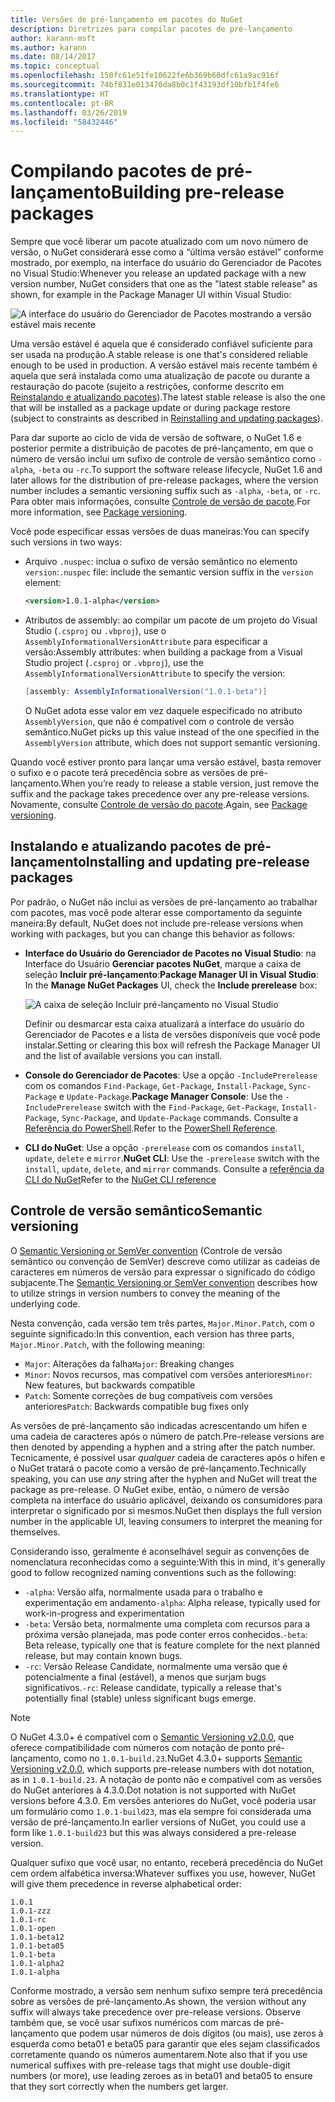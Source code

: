 ```yaml
---
title: Versões de pré-lançamento em pacotes do NuGet
description: Diretrizes para compilar pacotes de pré-lançamento
author: karann-msft
ms.author: karann
ms.date: 08/14/2017
ms.topic: conceptual
ms.openlocfilehash: 150fc61e51fe10622fe6b369b60dfc61a9ac916f
ms.sourcegitcommit: 74bf831e013470da8b0c1f43193df10bfb1f4fe6
ms.translationtype: HT
ms.contentlocale: pt-BR
ms.lasthandoff: 03/26/2019
ms.locfileid: "58432446"
---
```

# <a name="building-pre-release-packages"></a><span data-ttu-id="ea219-103">Compilando pacotes de pré-lançamento</span><span class="sxs-lookup"><span data-stu-id="ea219-103">Building pre-release packages</span></span>

<span data-ttu-id="ea219-104">Sempre que você liberar um pacote atualizado com um novo número de versão, o NuGet considerará esse como a “última versão estável” conforme mostrado, por exemplo, na interface do usuário do Gerenciador de Pacotes no Visual Studio:</span><span class="sxs-lookup"><span data-stu-id="ea219-104">Whenever you release an updated package with a new version number, NuGet considers that one as the "latest stable release" as shown, for example in the Package Manager UI within Visual Studio:</span></span>

![A interface do usuário do Gerenciador de Pacotes mostrando a versão estável mais recente](media/Prerelease_01-LatestStable.png)

<span data-ttu-id="ea219-106">Uma versão estável é aquela que é considerado confiável suficiente para ser usada na produção.</span><span class="sxs-lookup"><span data-stu-id="ea219-106">A stable release is one that's considered reliable enough to be used in production.</span></span> <span data-ttu-id="ea219-107">A versão estável mais recente também é aquela que será instalada como uma atualização de pacote ou durante a restauração do pacote (sujeito a restrições, conforme descrito em [Reinstalando e atualizando pacotes](../consume-packages/reinstalling-and-updating-packages.md)).</span><span class="sxs-lookup"><span data-stu-id="ea219-107">The latest stable release is also the one that will be installed as a package update or during package restore (subject to constraints as described in [Reinstalling and updating packages](../consume-packages/reinstalling-and-updating-packages.md)).</span></span>

<span data-ttu-id="ea219-108">Para dar suporte ao ciclo de vida de versão de software, o NuGet 1.6 e posterior permite a distribuição de pacotes de pré-lançamento, em que o número de versão inclui um sufixo de controle de versão semântico como `-alpha`, `-beta` ou `-rc`.</span><span class="sxs-lookup"><span data-stu-id="ea219-108">To support the software release lifecycle, NuGet 1.6 and later allows for the distribution of pre-release packages, where the version number includes a semantic versioning suffix such as `-alpha`, `-beta`, or `-rc`.</span></span> <span data-ttu-id="ea219-109">Para obter mais informações, consulte [Controle de versão de pacote](../reference/package-versioning.md#pre-release-versions).</span><span class="sxs-lookup"><span data-stu-id="ea219-109">For more information, see [Package versioning](../reference/package-versioning.md#pre-release-versions).</span></span>

<span data-ttu-id="ea219-110">Você pode especificar essas versões de duas maneiras:</span><span class="sxs-lookup"><span data-stu-id="ea219-110">You can specify such versions in two ways:</span></span>

- <span data-ttu-id="ea219-111">Arquivo `.nuspec`: inclua o sufixo de versão semântico no elemento `version`:</span><span class="sxs-lookup"><span data-stu-id="ea219-111">`.nuspec` file: include the semantic version suffix in the `version` element:</span></span>

    ```xml
    <version>1.0.1-alpha</version>
    ```

- <span data-ttu-id="ea219-112">Atributos de assembly: ao compilar um pacote de um projeto do Visual Studio (`.csproj` ou `.vbproj`), use o `AssemblyInformationalVersionAttribute` para especificar a versão:</span><span class="sxs-lookup"><span data-stu-id="ea219-112">Assembly attributes: when building a package from a Visual Studio project (`.csproj` or `.vbproj`), use the `AssemblyInformationalVersionAttribute` to specify the version:</span></span>

    ```cs
    [assembly: AssemblyInformationalVersion("1.0.1-beta")]
    ```

    <span data-ttu-id="ea219-113">O NuGet adota esse valor em vez daquele especificado no atributo `AssemblyVersion`, que não é compatível com o controle de versão semântico.</span><span class="sxs-lookup"><span data-stu-id="ea219-113">NuGet picks up this value instead of the one specified in the `AssemblyVersion` attribute, which does not support semantic versioning.</span></span>

<span data-ttu-id="ea219-114">Quando você estiver pronto para lançar uma versão estável, basta remover o sufixo e o pacote terá precedência sobre as versões de pré-lançamento.</span><span class="sxs-lookup"><span data-stu-id="ea219-114">When you’re ready to release a stable version, just remove the suffix and the package takes precedence over any pre-release versions.</span></span> <span data-ttu-id="ea219-115">Novamente, consulte [Controle de versão do pacote](../reference/package-versioning.md#pre-release-versions).</span><span class="sxs-lookup"><span data-stu-id="ea219-115">Again, see [Package versioning](../reference/package-versioning.md#pre-release-versions).</span></span>

## <a name="installing-and-updating-pre-release-packages"></a><span data-ttu-id="ea219-116">Instalando e atualizando pacotes de pré-lançamento</span><span class="sxs-lookup"><span data-stu-id="ea219-116">Installing and updating pre-release packages</span></span>

<span data-ttu-id="ea219-117">Por padrão, o NuGet não inclui as versões de pré-lançamento ao trabalhar com pacotes, mas você pode alterar esse comportamento da seguinte maneira:</span><span class="sxs-lookup"><span data-stu-id="ea219-117">By default, NuGet does not include pre-release versions when working with packages, but you can change this behavior as follows:</span></span>

- <span data-ttu-id="ea219-118">**Interface do Usuário do Gerenciador de Pacotes no Visual Studio**: na Interface do Usuário **Gerenciar pacotes NuGet**, marque a caixa de seleção **Incluir pré-lançamento**:</span><span class="sxs-lookup"><span data-stu-id="ea219-118">**Package Manager UI in Visual Studio**: In the **Manage NuGet Packages** UI, check the **Include prerelease** box:</span></span>

    ![A caixa de seleção Incluir pré-lançamento no Visual Studio](media/Prerelease_02-CheckPrerelease.png)

    <span data-ttu-id="ea219-120">Definir ou desmarcar esta caixa atualizará a interface do usuário do Gerenciador de Pacotes e a lista de versões disponíveis que você pode instalar.</span><span class="sxs-lookup"><span data-stu-id="ea219-120">Setting or clearing this box will refresh the Package Manager UI and the list of available versions you can install.</span></span>

- <span data-ttu-id="ea219-121">**Console do Gerenciador de Pacotes**: Use a opção `-IncludePrerelease` com os comandos `Find-Package`, `Get-Package`, `Install-Package`, `Sync-Package` e `Update-Package`.</span><span class="sxs-lookup"><span data-stu-id="ea219-121">**Package Manager Console**: Use the `-IncludePrerelease` switch with the `Find-Package`, `Get-Package`, `Install-Package`, `Sync-Package`, and `Update-Package` commands.</span></span> <span data-ttu-id="ea219-122">Consulte a [Referência do PowerShell](../tools/powershell-reference.md).</span><span class="sxs-lookup"><span data-stu-id="ea219-122">Refer to the [PowerShell Reference](../tools/powershell-reference.md).</span></span>

- <span data-ttu-id="ea219-123">**CLI do NuGet**: Use a opção `-prerelease` com os comandos `install`, `update`, `delete` e `mirror`.</span><span class="sxs-lookup"><span data-stu-id="ea219-123">**NuGet CLI**: Use the `-prerelease` switch with the `install`, `update`, `delete`, and `mirror` commands.</span></span> <span data-ttu-id="ea219-124">Consulte a [referência da CLI do NuGet](../tools/nuget-exe-cli-reference.md)</span><span class="sxs-lookup"><span data-stu-id="ea219-124">Refer to the [NuGet CLI reference](../tools/nuget-exe-cli-reference.md)</span></span>

## <a name="semantic-versioning"></a><span data-ttu-id="ea219-125">Controle de versão semântico</span><span class="sxs-lookup"><span data-stu-id="ea219-125">Semantic versioning</span></span>

<span data-ttu-id="ea219-126">O [Semantic Versioning or SemVer convention](http://semver.org/spec/v1.0.0.html) (Controle de versão semântico ou convenção de SemVer) descreve como utilizar as cadeias de caracteres em números de versão para expressar o significado do código subjacente.</span><span class="sxs-lookup"><span data-stu-id="ea219-126">The [Semantic Versioning or SemVer convention](http://semver.org/spec/v1.0.0.html) describes how to utilize strings in version numbers to convey the meaning of the underlying code.</span></span>

<span data-ttu-id="ea219-127">Nesta convenção, cada versão tem três partes, `Major.Minor.Patch`, com o seguinte significado:</span><span class="sxs-lookup"><span data-stu-id="ea219-127">In this convention, each version has three parts, `Major.Minor.Patch`, with the following meaning:</span></span>

- <span data-ttu-id="ea219-128">`Major`: Alterações da falha</span><span class="sxs-lookup"><span data-stu-id="ea219-128">`Major`: Breaking changes</span></span>
- <span data-ttu-id="ea219-129">`Minor`: Novos recursos, mas compatível com versões anteriores</span><span class="sxs-lookup"><span data-stu-id="ea219-129">`Minor`: New features, but backwards compatible</span></span>
- <span data-ttu-id="ea219-130">`Patch`: Somente correções de bug compatíveis com versões anteriores</span><span class="sxs-lookup"><span data-stu-id="ea219-130">`Patch`: Backwards compatible bug fixes only</span></span>

<span data-ttu-id="ea219-131">As versões de pré-lançamento são indicadas acrescentando um hífen e uma cadeia de caracteres após o número de patch.</span><span class="sxs-lookup"><span data-stu-id="ea219-131">Pre-release versions are then denoted by appending a hyphen and a string after the patch number.</span></span> <span data-ttu-id="ea219-132">Tecnicamente, é possível usar *qualquer* cadeia de caracteres após o hífen e o NuGet tratará o pacote como a versão de pré-lançamento.</span><span class="sxs-lookup"><span data-stu-id="ea219-132">Technically speaking, you can use *any* string after the hyphen and NuGet will treat the package as pre-release.</span></span> <span data-ttu-id="ea219-133">O NuGet exibe, então, o número de versão completa na interface do usuário aplicável, deixando os consumidores para interpretar o significado por si mesmos.</span><span class="sxs-lookup"><span data-stu-id="ea219-133">NuGet then displays the full version number in the applicable UI, leaving consumers to interpret the meaning for themselves.</span></span>

<span data-ttu-id="ea219-134">Considerando isso, geralmente é aconselhável seguir as convenções de nomenclatura reconhecidas como a seguinte:</span><span class="sxs-lookup"><span data-stu-id="ea219-134">With this in mind, it's generally good to follow recognized naming conventions such as the following:</span></span>

- <span data-ttu-id="ea219-135">`-alpha`: Versão alfa, normalmente usada para o trabalho e experimentação em andamento</span><span class="sxs-lookup"><span data-stu-id="ea219-135">`-alpha`: Alpha release, typically used for work-in-progress and experimentation</span></span>
- <span data-ttu-id="ea219-136">`-beta`: Versão beta, normalmente uma completa com recursos para a próxima versão planejada, mas pode conter erros conhecidos.</span><span class="sxs-lookup"><span data-stu-id="ea219-136">`-beta`: Beta release, typically one that is feature complete for the next planned release, but may contain known bugs.</span></span>
- <span data-ttu-id="ea219-137">`-rc`: Versão Release Candidate, normalmente uma versão que é potencialmente a final (estável), a menos que surjam bugs significativos.</span><span class="sxs-lookup"><span data-stu-id="ea219-137">`-rc`: Release candidate, typically a release that's potentially final (stable) unless significant bugs emerge.</span></span>

> [!Note]
> <span data-ttu-id="ea219-138">O NuGet 4.3.0+ é compatível com o [Semantic Versioning v2.0.0](http://semver.org/spec/v2.0.0.html), que oferece compatibilidade com números com notação de ponto pré-lançamento, como no `1.0.1-build.23`.</span><span class="sxs-lookup"><span data-stu-id="ea219-138">NuGet 4.3.0+ supports [Semantic Versioning v2.0.0](http://semver.org/spec/v2.0.0.html), which supports pre-release numbers with dot notation, as in `1.0.1-build.23`.</span></span> <span data-ttu-id="ea219-139">A notação de ponto não e compatível com as versões do NuGet anteriores à 4.3.0.</span><span class="sxs-lookup"><span data-stu-id="ea219-139">Dot notation is not supported with NuGet versions before 4.3.0.</span></span> <span data-ttu-id="ea219-140">Em versões anteriores do NuGet, você poderia usar um formulário como `1.0.1-build23`, mas ela sempre foi considerada uma versão de pré-lançamento.</span><span class="sxs-lookup"><span data-stu-id="ea219-140">In earlier versions of NuGet, you could use a form like `1.0.1-build23` but this was always considered a pre-release version.</span></span>

<span data-ttu-id="ea219-141">Qualquer sufixo que você usar, no entanto, receberá precedência do NuGet cem ordem alfabética inversa:</span><span class="sxs-lookup"><span data-stu-id="ea219-141">Whatever suffixes you use, however, NuGet will give them precedence in reverse alphabetical order:</span></span>

    1.0.1
    1.0.1-zzz
    1.0.1-rc
    1.0.1-open
    1.0.1-beta12
    1.0.1-beta05
    1.0.1-beta
    1.0.1-alpha2
    1.0.1-alpha

<span data-ttu-id="ea219-142">Conforme mostrado, a versão sem nenhum sufixo sempre terá precedência sobre as versões de pré-lançamento.</span><span class="sxs-lookup"><span data-stu-id="ea219-142">As shown, the version without any suffix will always take precedence over pre-release versions.</span></span> <span data-ttu-id="ea219-143">Observe também que, se você usar sufixos numéricos com marcas de pré-lançamento que podem usar números de dois dígitos (ou mais), use zeros à esquerda como beta01 e beta05 para garantir que eles sejam classificados corretamente quando os números aumentarem.</span><span class="sxs-lookup"><span data-stu-id="ea219-143">Note also that if you use numerical suffixes with pre-release tags that might use double-digit numbers (or more), use leading zeroes as in beta01 and beta05 to ensure that they sort correctly when the numbers get larger.</span></span>
